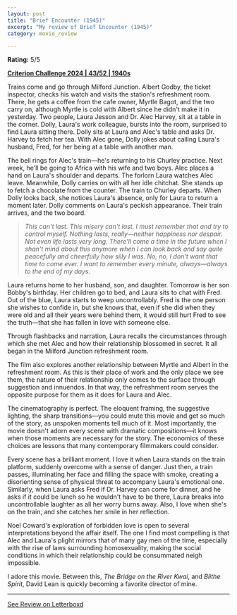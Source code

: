 ```yaml
---
layout: post
title: "Brief Encounter (1945)"
excerpt: "My review of Brief Encounter (1945)"
category: movie_review

---
```


**Rating:** 5/5

<b><a href="https://boxd.it/qWjuA/detail">Criterion Challenge 2024 | 43/52 | 1940s</a></b>

Trains come and go through Milford Junction. Albert Godby, the ticket inspector, checks his watch and visits the station's refreshment room. There, he gets a coffee from the cafe owner, Myrtle Bagot, and the two carry on, although Myrtle is cold with Albert since he didn't make it in yesterday. Two people, Laura Jesson and Dr. Alec Harvey, sit at a table in the corner. Dolly, Laura's work colleague, bursts into the room, surprised to find Laura sitting there. Dolly sits at Laura and Alec's table and asks Dr. Harvey to fetch her tea. With Alec gone, Dolly jokes about calling Laura's husband, Fred, for her being at a table with another man.

The bell rings for Alec's train—he's returning to his Churley practice. Next week, he'll be going to Africa with his wife and two boys. Alec places a hand on Laura's shoulder and departs. The forlorn Laura watches Alec leave. Meanwhile, Dolly carries on with all her idle chitchat. She stands up to fetch a chocolate from the counter. The train to Churley departs. When Dolly looks back, she notices Laura's absence, only for Laura to return a moment later. Dolly comments on Laura's peckish appearance. Their train arrives, and the two board.

<blockquote><i>This can't last. This misery can't last. I must remember that and try to control myself. Nothing lasts, really—neither happiness nor despair. Not even life lasts very long. There'll come a time in the future when I shan't mind about this anymore when I can look back and say quite peacefully and cheerfully how silly I was. No, no, I don't want that time to come ever. I want to remember every minute, always—always to the end of my days.</i></blockquote>

Laura returns home to her husband, son, and daughter. Tomorrow is her son Bobby's birthday. Her children go to bed, and Laura sits to chat with Fred. Out of the blue, Laura starts to weep uncontrollably. Fred is the one person she wishes to confide in, but she knows that, even if she did when they were old and all their years were behind them, it would still hurt Fred to see the truth—that she has fallen in love with someone else.

Through flashbacks and narration, Laura recalls the circumstances through which she met Alec and how their relationship blossomed in secret. It all began in the Milford Junction refreshment room.

The film also explores another relationship between Myrtle and Albert in the refreshment room. As this is their place of work and the only place we see them, the nature of their relationship only comes to the surface through suggestion and innuendos. In that way, the refreshment room serves the opposite purpose for them as it does for Laura and Alec.

The cinematography is perfect. The eloquent framing, the suggestive lighting, the sharp transitions—you could mute this movie and get so much of the story, as unspoken moments tell much of it. Most importantly, the movie doesn't adorn every scene with dramatic compositions—it knows when those moments are necessary for the story. The economics of these choices are lessons that many contemporary filmmakers could consider.

Every scene has a brilliant moment. I love it when Laura stands on the train platform, suddenly overcome with a sense of danger. Just then, a train passes, illuminating her face and filling the space with smoke, creating a disorienting sense of physical threat to accompany Laura's emotional one. Similarly, when Laura asks Fred if Dr. Harvey can come for dinner, and he asks if it could be lunch so he wouldn't have to be there, Laura breaks into uncontrollable laughter as all her worry burns away. Also, I love when she's on the train, and she catches her smile in her reflection.

Noel Coward's exploration of forbidden love is open to several interpretations beyond the affair itself. The one I find most compelling is that Alec and Laura's plight mirrors that of many gay men of the time, especially with the rise of laws surrounding homosexuality, making the social conditions in which their relationship could be consummated neigh impossible.

I adore this movie. Between this, <i>The Bridge on the River Kwai</i>, and <i>Blithe Spirit</i>, David Lean is quickly becoming a favorite director of mine.

<hr>

[See Review on Letterboxd](https://boxd.it/99i8F1)
